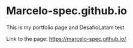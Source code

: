# Marcelo-spec.github.io
This is my portfolio page and DesafíoLatam test

Link to the page: https://marcelo-spec.github.io/
